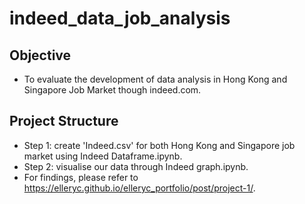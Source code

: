 # indeed_data_job_analysis
## Objective
- To evaluate the development of data analysis in Hong Kong and Singapore Job Market though indeed.com.
## Project Structure
- Step 1: create 'Indeed.csv' for both Hong Kong and Singapore job market using Indeed Dataframe.ipynb.
- Step 2: visualise our data through Indeed graph.ipynb.
- For findings, please refer to https://elleryc.github.io/elleryc_portfolio/post/project-1/.
